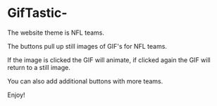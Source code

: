 # GifTastic-

The website theme is NFL teams.

The buttons pull up still images of GIF's for NFL teams. 

If the image is clicked the GIF will animate, if clicked again the GIF will return to a still image.

You can also add additional buttons with more teams. 

Enjoy!
